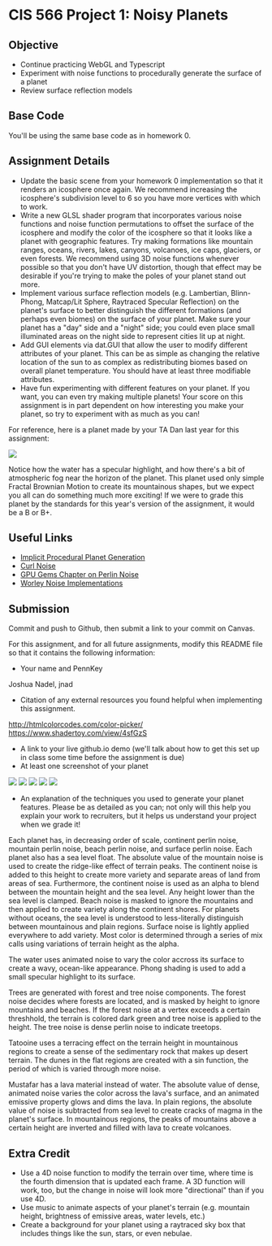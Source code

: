 # CIS 566 Project 1: Noisy Planets

## Objective
- Continue practicing WebGL and Typescript
- Experiment with noise functions to procedurally generate the surface of a planet
- Review surface reflection models

## Base Code
You'll be using the same base code as in homework 0.

## Assignment Details
- Update the basic scene from your homework 0 implementation so that it renders
an icosphere once again. We recommend increasing the icosphere's subdivision
level to 6 so you have more vertices with which to work.
- Write a new GLSL shader program that incorporates various noise functions and
noise function permutations to offset the surface of the icosphere and modify
the color of the icosphere so that it looks like a planet with geographic
features. Try making formations like mountain ranges, oceans, rivers, lakes,
canyons, volcanoes, ice caps, glaciers, or even forests. We recommend using
3D noise functions whenever possible so that you don't have UV distortion,
though that effect may be desirable if you're trying to make the poles of your
planet stand out more.
- Implement various surface reflection models (e.g. Lambertian, Blinn-Phong,
Matcap/Lit Sphere, Raytraced Specular Reflection) on the planet's surface to
better distinguish the different formations (and perhaps even biomes) on the
surface of your planet. Make sure your planet has a "day" side and a "night"
side; you could even place small illuminated areas on the night side to
represent cities lit up at night.
- Add GUI elements via dat.GUI that allow the user to modify different
attributes of your planet. This can be as simple as changing the relative
location of the sun to as complex as redistributing biomes based on overall
planet temperature. You should have at least three modifiable attributes.
- Have fun experimenting with different features on your planet. If you want,
you can even try making multiple planets! Your score on this assignment is in
part dependent on how interesting you make your planet, so try to
experiment with as much as you can!

For reference, here is a planet made by your TA Dan last year for this
assignment:

![](danPlanet.png)

Notice how the water has a specular highlight, and how there's a bit of
atmospheric fog near the horizon of the planet. This planet used only simple
Fractal Brownian Motion to create its mountainous shapes, but we expect you all
can do something much more exciting! If we were to grade this planet by the
standards for this year's version of the assignment, it would be a B or B+.

## Useful Links
- [Implicit Procedural Planet Generation](https://static1.squarespace.com/static/58a1bc3c3e00be6bfe6c228c/t/58a4d25146c3c4233fb15cc2/1487196929690/ImplicitProceduralPlanetGeneration-Report.pdf)
- [Curl Noise](https://petewerner.blogspot.com/2015/02/intro-to-curl-noise.html)
- [GPU Gems Chapter on Perlin Noise](http://developer.download.nvidia.com/books/HTML/gpugems/gpugems_ch05.html)
- [Worley Noise Implementations](https://thebookofshaders.com/12/)


## Submission
Commit and push to Github, then submit a link to your commit on Canvas.

For this assignment, and for all future assignments, modify this README file
so that it contains the following information:
- Your name and PennKey

Joshua Nadel, jnad

- Citation of any external resources you found helpful when implementing this
assignment.

http://htmlcolorcodes.com/color-picker/
https://www.shadertoy.com/view/4sfGzS

- A link to your live github.io demo (we'll talk about how to get this set up
in class some time before the assignment is due)
- At least one screenshot of your planet

![](endor.png)
![](tatooine.png)
![](hoth.png)
![](dagobah.png)
![](mustafar.png)

- An explanation of the techniques you used to generate your planet features.
Please be as detailed as you can; not only will this help you explain your work
to recruiters, but it helps us understand your project when we grade it!

Each planet has, in decreasing order of scale, continent perlin noise, mountain perlin noise, beach perlin noise, and surface perlin noise. Each planet also has a sea level float.
The absolute value of the mountain noise is used to create the ridge-like effect of terrain peaks. The continent noise is added to this height to create more variety and separate areas of land from areas of sea. Furthermore, the continent noise is used as an alpha to blend between the mountain height and the sea level. Any height lower than the sea level is clamped. Beach noise is masked to ignore the mountains and then applied to create variety along the continent shores. For planets without oceans, the sea level is understood to less-literally distinguish between mountainous and plain regions. Surface noise is lightly applied everywhere to add variety. Most color is determined through a series of mix calls using variations of terrain height as the alpha.

The water uses animated noise to vary the color accross its surface to create a wavy, ocean-like appearance. Phong shading is used to add a small specular highlight to its surface.

Trees are generated with forest and tree noise components. The forest noise decides where forests are located, and is masked by height to ignore mountains and beaches. If the forest noise at a vertex exceeds a certain threshhold, the terrain is colored dark green and tree noise is applied to the height. The tree noise is dense perlin noise to indicate treetops.

Tatooine uses a terracing effect on the terrain height in mountainous regions to create a sense of the sedimentary rock that makes up desert terrain. The dunes in the flat regions are created with a sin function, the period of which is varied through more noise.

Mustafar has a lava material instead of water. The absolute value of dense, animated noise varies the color across the lava's surface, and an animated emissive property glows and dims the lava. In plain regions, the absolute value of noise is subtracted from sea level to create cracks of magma in the planet's surface. In mountainous regions, the peaks of mountains above a certain height are inverted and filled with lava to create volcanoes.

## Extra Credit
- Use a 4D noise function to modify the terrain over time, where time is the
fourth dimension that is updated each frame. A 3D function will work, too, but
the change in noise will look more "directional" than if you use 4D.
- Use music to animate aspects of your planet's terrain (e.g. mountain height,
  brightness of emissive areas, water levels, etc.)
- Create a background for your planet using a raytraced sky box that includes
things like the sun, stars, or even nebulae.
